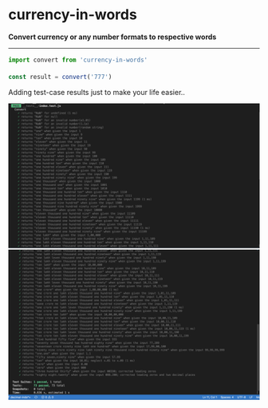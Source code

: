 # currency-in-words

**Convert currency or any number formats to respective words**
___

```javascript
import convert from 'currency-in-words'

const result = convert('777')
```

Adding test-case results just to make your life easier..

<img src="./public/test1.png">

<img src="./public/test2.png">
